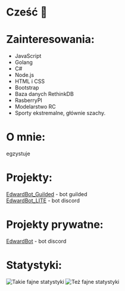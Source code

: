 # Cześć 👋

# Zainteresowania:
- JavaScript
- Golang
- C#
- Node.js
- HTML i CSS
- Bootstrap
- Baza danych RethinkDB
- RasberryPI
- Modelarstwo RC
- Sporty ekstremalne, głównie szachy.

# O mnie:
egzystuje

# Projekty:
[EdwardBot_Guilded](https://github.com/Edward-Developers/EdwardBot_Guilded) - bot guilded
\
[EdwardBot_LITE](https://github.com/Edward-Developers/EdwardBot_LITE) - bot discord

# Projekty prywatne:
[EdwardBot](https://botedward.tk/) - bot discord

# Statystyki:
![Takie fajne statystyki](https://github-readme-stats.vercel.app/api?username=Patryk360&show_icons=true&theme=tokyonight)
![Też fajne statystyki](https://github-readme-stats.vercel.app/api/top-langs/?username=Patryk360&show_icons=true&theme=tokyonight)